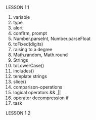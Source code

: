 LESSON 1.1

1. variable                                           
2. type                                       
3. alert                                    
4. confirm, prompt                            
5. Number.parseInt, Number.parseFloat        
6. toFixed(digits)                            
7. raising to a degree                                     
8. Math.random, Math.round                  
9. Strings
10. toLowerCase()   
11. includes()
12. template strings
13. slice()
14. comparison-operations
15. logical operators && ,||
16. operator decompression if 
17. task  

LESSON 1.2
